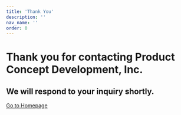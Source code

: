 ```yaml
---
title: 'Thank You'
description: ''
nav_name: ''
order: 0
---
```


#  Thank you for contacting Product Concept Development, Inc.
## We will respond to your inquiry shortly.

[Go to Homepage](/)